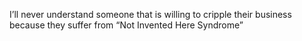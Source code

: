 <!--
id: 946049712
link: http://kevinisom.info/post/946049712/ill-never-understand-someone-that-is-willing-to
slug: ill-never-understand-someone-that-is-willing-to
date: Fri Aug 13 2010 18:24:15 GMT+1200 (NZST)
raw: {"blog_name":"kevinisom","id":946049712,"post_url":"http://kevinisom.info/post/946049712/ill-never-understand-someone-that-is-willing-to","slug":"ill-never-understand-someone-that-is-willing-to","type":"text","date":"2010-08-13 06:24:15 GMT","timestamp":1281680655,"state":"published","format":"html","reblog_key":"T6fD6pjE","tags":[],"short_url":"http://tmblr.co/Zw68YyuOvAm","highlighted":[],"feed_item":"http://twitter.com/kev_nz/statuses/21022836586","from_feed_id":"650289","note_count":0,"title":null,"body":"<p>I&#8217;ll never understand someone that is willing to cripple their business because they suffer from &#8220;Not Invented Here Syndrome&#8221;</p>"}
publish: 2010-08-013
tags: 
title: null
-->


I’ll never understand someone that is willing to cripple their business
because they suffer from “Not Invented Here Syndrome”


